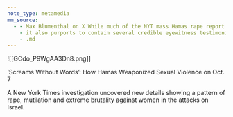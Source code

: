 ```yaml
---
note_type: metamedia
mm_source:
  - - Max Blumenthal on X While much of the NYT mass Hamas rape report relies on innuendo
    - it also purports to contain several credible eyewitness testimonies. One was delivered by a survivor of the Nova electronic music festival named Raz Cohen
    - .md
---
```


![[GCdo_P9WgAA3Dn8.png]]

‘Screams Without Words’:
How Hamas Weaponized
Sexual Violence on Oct. 7

A New York Times investigation uncovered new
details showing a pattern of rape, mutilation
and extreme brutality against women in the
attacks on Israel.


